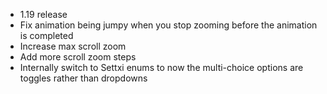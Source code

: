 - 1.19 release
- Fix animation being jumpy when you stop zooming before the animation is completed
- Increase max scroll zoom
- Add more scroll zoom steps
- Internally switch to Settxi enums to now the multi-choice options are toggles rather than dropdowns
